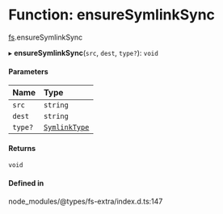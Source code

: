 # Function: ensureSymlinkSync

[fs](../modules/fs.md).ensureSymlinkSync

▸ **ensureSymlinkSync**(`src`, `dest`, `type?`): `void`

#### Parameters

| Name | Type |
| :------ | :------ |
| `src` | `string` |
| `dest` | `string` |
| `type?` | [`SymlinkType`](../types/fs.SymlinkType.md) |

#### Returns

`void`

#### Defined in

node_modules/@types/fs-extra/index.d.ts:147
